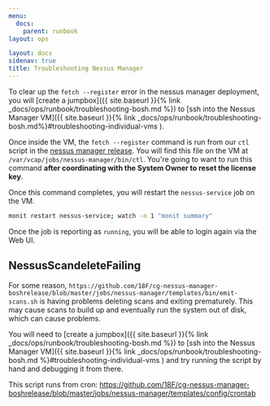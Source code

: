 ```yaml
---
menu:
  docs:
    parent: runbook
layout: ops

layout: docs
sidenav: true
title: Troubleshooting Nessus Manager
---
```


To clear up the `fetch --register` error in the nessus manager
deployment, you will [create a jumpbox]({{ site.baseurl }}{% link _docs/ops/runbook/troubleshooting-bosh.md %}) to [ssh into the Nessus Manager VM]({{ site.baseurl }}{% link _docs/ops/runbook/troubleshooting-bosh.md%}#troubleshooting-individual-vms ).

Once inside the VM, the `fetch --register` command is run from our `ctl` script
in the [nessus manager release][gh_nmr_ctl_script]. You will find this file on
the VM at `/var/vcap/jobs/nessus-manager/bin/ctl`. You're going to want to run
this command **after coordinating with the System Owner to reset the license key**.

[gh_nmr_ctl_script]: https://github.com/18F/cg-nessus-manager-boshrelease/blob/master/jobs/nessus-manager/templates/bin/ctl

Once this command completes, you will restart the `nessus-service` job on the
VM.

```sh
monit restart nessus-service; watch -n 1 "monit summary"
```


Once the job is reporting as `running`, you will be able to login again via the
Web UI.

## NessusScandeleteFailing

For some reason, `https://github.com/18F/cg-nessus-manager-boshrelease/blob/master/jobs/nessus-manager/templates/bin/emit-scans.sh`
is having problems deleting scans and exiting prematurely.  This may cause scans to build up and eventually run the system out of
disk, which can cause problems.

You will need to [create a jumpbox]({{ site.baseurl }}{% link _docs/ops/runbook/troubleshooting-bosh.md %})
to [ssh into the Nessus Manager VM]({{ site.baseurl }}{% link _docs/ops/runbook/troubleshooting-bosh.md %}#troubleshooting-individual-vms )
and try running the script by hand and debugging it from there. 

This script runs from cron: https://github.com/18F/cg-nessus-manager-boshrelease/blob/master/jobs/nessus-manager/templates/config/crontab

